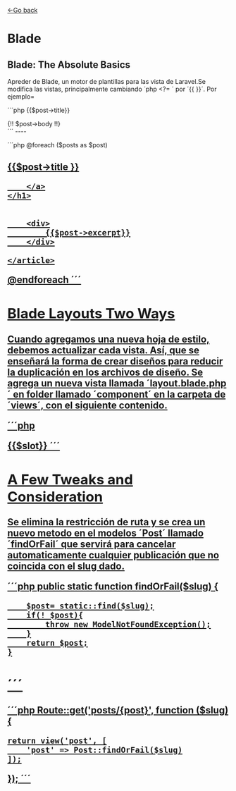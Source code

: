 [<-Go back](/README.md)

# Blade

## Blade: The Absolute Basics

Apreder de Blade, un motor de plantillas para las vista de Laravel.Se modifica las vistas, principalmente cambiando ´php <?= ´ por ´{{ }}´. Por ejemplo=

´´´php
{{$post->title}}

   <div>
        {!! $post->body !!}
    </div>
´´´
  ----

´´´php
@foreach ($posts as $post)
    <article>
        <h1>
        <a href="/posts/{{$post->slug}}">
{{$post->title }}

        </a>
    </h1>


        <div>
            {{$post->excerpt}}
        </div>

    </article>

@endforeach
´´´

## Blade Layouts Two Ways

Cuando agregamos una nueva hoja de estilo, debemos actualizar cada vista. Así, que se enseñará la forma de crear diseños para reducir la duplicación en los archivos de diseño. Se agrega un nueva vista llamada ´layout.blade.php´ en folder llamado ´component´ en la carpeta de ´views´, con el siguiente contenido.

´´´php
<!DOCTYPE html>

<Title>My Blog</Title>
<link rel="stylesheet" href="/app.css">

<body>
    {{$slot}}

</body>
´´´

## A Few Tweaks and Consideration

Se elimina la restricción de ruta y se crea un nuevo metodo en el modelos ´Post´ llamado ´findOrFail´ que servirá para cancelar automaticamente cualquier publicación que no coincida con el slug dado.

´´´php
 public static function findOrFail($slug)
    {

        $post= static::find($slug);
        if(! $post){
            throw new ModelNotFoundException();
        }
        return $post;
    }

´´´
---

´´´php
Route::get('posts/{post}', function ($slug) {

    return view('post', [
        'post' => Post::findOrFail($slug)
    ]);
});
´´´
